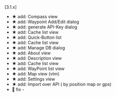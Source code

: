 [3.1.x]
- ★ add: Compass view
- ★ add: Waypoint Add/Edit dialog
- ★ add: generate API-Key dialog
- ★ add: Cache list view
- ★ add: Quick-Button list
- ★ add: Cache list view
- ★ add: Manage DB dialog
- ★ add: About view
- ★ add: Description view
- ★ add: Cache list view
- ★ add: WayPoint list view
- ★ add: Map view (vtm)
- ★ add: Settings view
- ★ add: Import over API ( by position map or gps)
- 🐜 fix -